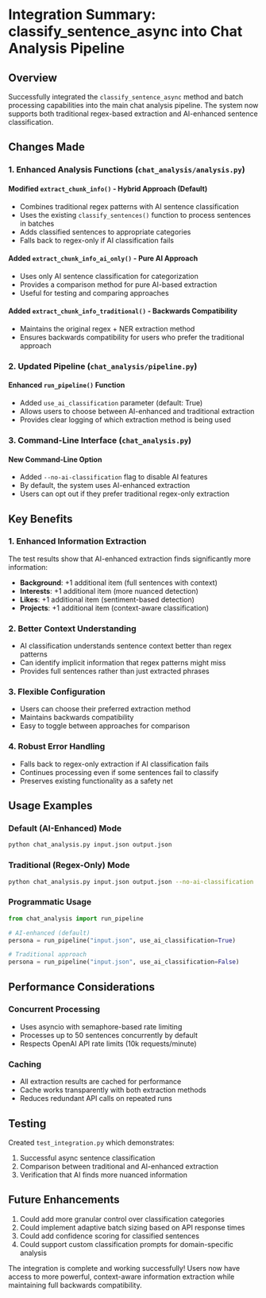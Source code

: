 # Integration Summary: classify_sentence_async into Chat Analysis Pipeline

## Overview
Successfully integrated the `classify_sentence_async` method and batch processing capabilities into the main chat analysis pipeline. The system now supports both traditional regex-based extraction and AI-enhanced sentence classification.

## Changes Made

### 1. Enhanced Analysis Functions (`chat_analysis/analysis.py`)

#### Modified `extract_chunk_info()` - Hybrid Approach (Default)
- Combines traditional regex patterns with AI sentence classification
- Uses the existing `classify_sentences()` function to process sentences in batches
- Adds classified sentences to appropriate categories
- Falls back to regex-only if AI classification fails

#### Added `extract_chunk_info_ai_only()` - Pure AI Approach
- Uses only AI sentence classification for categorization
- Provides a comparison method for pure AI-based extraction
- Useful for testing and comparing approaches

#### Added `extract_chunk_info_traditional()` - Backwards Compatibility
- Maintains the original regex + NER extraction method
- Ensures backwards compatibility for users who prefer the traditional approach

### 2. Updated Pipeline (`chat_analysis/pipeline.py`)

#### Enhanced `run_pipeline()` Function
- Added `use_ai_classification` parameter (default: True)
- Allows users to choose between AI-enhanced and traditional extraction
- Provides clear logging of which extraction method is being used

### 3. Command-Line Interface (`chat_analysis.py`)

#### New Command-Line Option
- Added `--no-ai-classification` flag to disable AI features
- By default, the system uses AI-enhanced extraction
- Users can opt out if they prefer traditional regex-only extraction

## Key Benefits

### 1. Enhanced Information Extraction
The test results show that AI-enhanced extraction finds significantly more information:
- **Background**: +1 additional item (full sentences with context)
- **Interests**: +1 additional item (more nuanced detection)
- **Likes**: +1 additional item (sentiment-based detection)
- **Projects**: +1 additional item (context-aware classification)

### 2. Better Context Understanding
- AI classification understands sentence context better than regex patterns
- Can identify implicit information that regex patterns might miss
- Provides full sentences rather than just extracted phrases

### 3. Flexible Configuration
- Users can choose their preferred extraction method
- Maintains backwards compatibility
- Easy to toggle between approaches for comparison

### 4. Robust Error Handling
- Falls back to regex-only extraction if AI classification fails
- Continues processing even if some sentences fail to classify
- Preserves existing functionality as a safety net

## Usage Examples

### Default (AI-Enhanced) Mode
```bash
python chat_analysis.py input.json output.json
```

### Traditional (Regex-Only) Mode
```bash
python chat_analysis.py input.json output.json --no-ai-classification
```

### Programmatic Usage
```python
from chat_analysis import run_pipeline

# AI-enhanced (default)
persona = run_pipeline("input.json", use_ai_classification=True)

# Traditional approach
persona = run_pipeline("input.json", use_ai_classification=False)
```

## Performance Considerations

### Concurrent Processing
- Uses asyncio with semaphore-based rate limiting
- Processes up to 50 sentences concurrently by default
- Respects OpenAI API rate limits (10k requests/minute)

### Caching
- All extraction results are cached for performance
- Cache works transparently with both extraction methods
- Reduces redundant API calls on repeated runs

## Testing
Created `test_integration.py` which demonstrates:
1. Successful async sentence classification
2. Comparison between traditional and AI-enhanced extraction
3. Verification that AI finds more nuanced information

## Future Enhancements
1. Could add more granular control over classification categories
2. Could implement adaptive batch sizing based on API response times
3. Could add confidence scoring for classified sentences
4. Could support custom classification prompts for domain-specific analysis

The integration is complete and working successfully! Users now have access to more powerful, context-aware information extraction while maintaining full backwards compatibility.
